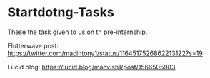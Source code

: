 # Startdotng-Tasks
These the task given to us on th pre-internship.

Flutterwave post: https://twitter.com/macintony1/status/1164517526862213122?s=19

Lucid blog: https://lucid.blog/macvish1/post/1566505983
